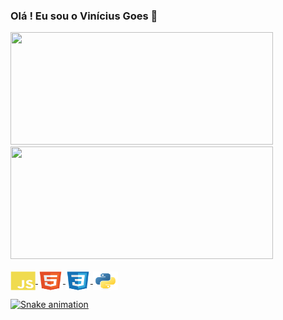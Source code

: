 ### Olá ! Eu sou o Vinícius Goes 👋

<div>
  <a href="https://github.com/vgoes19">
  <img height="180em" width="420em" src="https://github-readme-stats.vercel.app/api?username=vgoes19&show_icons=true&theme=gotham&include_all_commits=true&count_private=true"/>
  <img height="180em" width="420em" src="https://github-readme-stats.vercel.app/api/top-langs/?username=vgoes19&layout=compact&langs_count=7&theme=gotham"/>
</div>
  
 <div style="display: inline_block"><br>
  <img align="center" alt="Goes-Js" height="30" width="40" src="https://raw.githubusercontent.com/devicons/devicon/master/icons/javascript/javascript-plain.svg">
  <img align="center" alt="Goes-HTML" height="30" width="40" src="https://raw.githubusercontent.com/devicons/devicon/master/icons/html5/html5-original.svg">
  <img align="center" alt="Goes-CSS" height="30" width="40" src="https://raw.githubusercontent.com/devicons/devicon/master/icons/css3/css3-original.svg">
  <img align="center" alt="Goes-Python" height="30" width="40" src="https://raw.githubusercontent.com/devicons/devicon/master/icons/python/python-original.svg">
</div>
  
  
![Snake animation](https://github.com/vgoes19/vgoes19/blob/output/github-contribution-grid-snake.svg)



